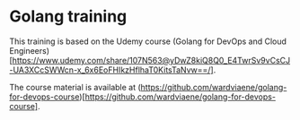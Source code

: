 # Golang training

This training is based on the Udemy course (Golang for DevOps and Cloud Engineers)[https://www.udemy.com/share/107N563@yDwZ8kiQ8Q0_E4TwrSv9vCsCJ-UA3XCcSWWcn-x_6x6EoFHIkzHflhaT0KitsTaNvw==/].

The course material is available at (https://github.com/wardviaene/golang-for-devops-course)[https://github.com/wardviaene/golang-for-devops-course].
